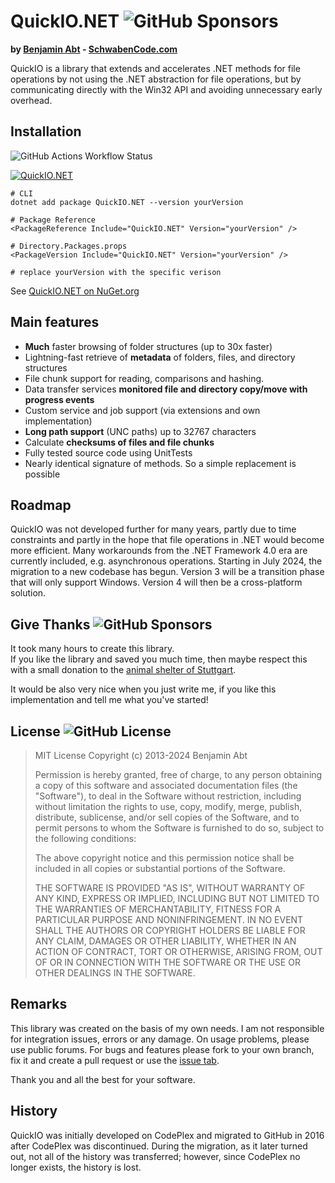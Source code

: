 # QuickIO.NET ![GitHub Sponsors](https://img.shields.io/github/sponsors/BenjaminAbt?label=Sponsor%20QuckIO.NET)


**by [Benjamin Abt](http://www.benjamin-abt.com) - [SchwabenCode.com](http://www.schwabencode.com)**

QuickIO is a library that extends and accelerates .NET methods for file operations by not using the .NET abstraction for file operations, but by communicating directly with the Win32 API and avoiding unnecessary early overhead.


## Installation

![GitHub Actions Workflow Status](https://img.shields.io/github/actions/workflow/status/SchwabenCode/QuickIO/ci.yml?branch=main&label=GitHub%20Action)


[![QuickIO.NET](https://img.shields.io/nuget/v/QuickIO.NET.svg?logo=nuget&label=QuickIO.NET%20NuGet)](https://www.nuget.org/packages/QuickIO.NET)


```shell
# CLI
dotnet add package QuickIO.NET --version yourVersion

# Package Reference
<PackageReference Include="QuickIO.NET" Version="yourVersion" />

# Directory.Packages.props
<PackageVersion Include="QuickIO.NET" Version="yourVersion" />

# replace yourVersion with the specific verison
```

See [QuickIO.NET on NuGet.org](https://www.nuget.org/packages/QuickIO.NET)

## Main features

* **Much** faster browsing of folder structures (up to 30x faster)
* Lightning-fast retrieve of **metadata** of folders, files, and directory structures
* File chunk support for reading, comparisons and hashing.
* Data transfer services **monitored file and directory copy/move with progress events**
* Custom service and job support (via extensions and own implementation)
* **Long path support** (UNC paths) up to 32767 characters
* Calculate **checksums of files and file chunks**
* Fully tested source code using UnitTests
* Nearly identical signature of methods. So a simple replacement is possible

## Roadmap

QuickIO was not developed further for many years, partly due to time constraints and partly in the hope that file operations in .NET would become more efficient. Many workarounds from the .NET Framework 4.0 era are currently included, e.g. asynchronous operations.
Starting in July 2024, the migration to a new codebase has begun. Version 3 will be a transition phase that will only support Windows. Version 4 will then be a cross-platform solution.

## Give Thanks ![GitHub Sponsors](https://img.shields.io/github/sponsors/BenjaminAbt?label=Sponsors)

It took many hours to create this library.  
If you like the library and saved you much time, then maybe respect this with a small donation to the [animal shelter of Stuttgart](http://www.tierheim-stuttgart.de/).

It would be also very nice when you just write me, if you like this implementation and tell me what you've started!

## License ![GitHub License](https://img.shields.io/github/license/SchwabenCode/QuickIO)


>    MIT License
>    Copyright (c) 2013-2024 Benjamin Abt
>
>    Permission is hereby granted, free of charge, to any person obtaining a copy of this software and associated documentation files (the "Software"), to deal in the Software without restriction, including without limitation the rights to use, copy, modify, merge, publish, distribute, sublicense, and/or sell copies of the Software, and to permit persons to whom the Software is furnished to do so, subject to the following conditions:
>
>    The above copyright notice and this permission notice shall be included in all copies or substantial portions of the Software.
>
>    THE SOFTWARE IS PROVIDED "AS IS", WITHOUT WARRANTY OF ANY KIND, EXPRESS OR IMPLIED, INCLUDING BUT NOT LIMITED TO THE WARRANTIES OF MERCHANTABILITY, FITNESS FOR A PARTICULAR PURPOSE AND NONINFRINGEMENT. IN NO EVENT SHALL THE AUTHORS OR COPYRIGHT HOLDERS BE LIABLE FOR ANY CLAIM, DAMAGES OR OTHER LIABILITY, WHETHER IN AN ACTION OF CONTRACT, TORT OR OTHERWISE, ARISING FROM, OUT OF OR IN CONNECTION WITH THE SOFTWARE OR THE USE OR OTHER DEALINGS IN THE SOFTWARE.

## Remarks
This library was created on the basis of my own needs. I am not responsible for integration issues, errors or any damage.
On usage problems, please use public forums. For bugs and features please fork to your own branch, fix it and create a pull request or use the [issue tab](https://github.com/SchwabenCode/QuickIO/issues).

Thank you and all the best for your software.

## History

QuickIO was initially developed on CodePlex and migrated to GitHub in 2016 after CodePlex was discontinued. During the migration, as it later turned out, not all of the history was transferred; however, since CodePlex no longer exists, the history is lost.